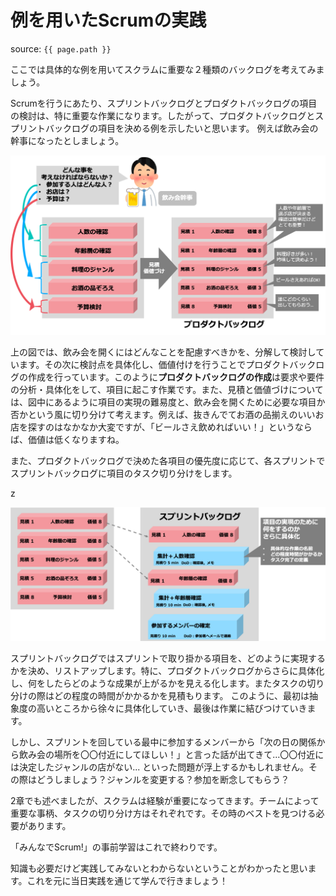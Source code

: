 # 例を用いたScrumの実践
source: `{{ page.path }}`

ここでは具体的な例を用いてスクラムに重要な２種類のバックログを考えてみましょう。

Scrumを行うにあたり、スプリントバックログとプロダクトバックログの項目の検討は、特に重要な作業になります。したがって、プロダクトバックログとスプリントバックログの項目を決める例を示したいと思います。
例えば飲み会の幹事になったとしましょう。

<center>
<img src="pic/example.png">
</center>

上の図では、飲み会を開くにはどんなことを配慮すべきかを、分解して検討しています。その次に検討点を具体化し、価値付けを行うことでプロダクトバックログの作成を行っています。このように**プロダクトバックログの作成**は要求や要件の分析・具体化をして、項目に起こす作業です。また、見積と価値づけについては、図中にあるように項目の実現の難易度と、飲み会を開くために必要な項目か否かという風に切り分けて考えます。例えば、抜きんでてお酒の品揃えのいいお店を探すのはなかなか大変ですが、「ビールさえ飲めればいい！」というならば、価値は低くなりますね。

また、プロダクトバックログで決めた各項目の優先度に応じて、各スプリントでスプリントバックログに項目のタスク切り分けをします。

z
<center>
<img src="pic/example2.png">
</center>

スプリントバックログではスプリントで取り掛かる項目を、どのように実現するかを決め、リストアップします。特に、プロダクトバックログからさらに具体化し、何をしたらどのような成果が上がるかを見える化します。またタスクの切り分けの際はどの程度の時間がかかるかを見積もります。
このように、最初は抽象度の高いところから徐々に具体化していき、最後は作業に結びつけていきます。

しかし、スプリントを回している最中に参加するメンバーから「次の日の関係から飲み会の場所を〇〇付近にしてほしい！」と言った話が出てきて...〇〇付近には決定したジャンルの店がない... といった問題が浮上するかもしれません。その際はどうしましょう？ジャンルを変更する？参加を断念してもらう？

2章でも述べましたが、スクラムは経験が重要になってきます。チームによって重要な事柄、タスクの切り分け方はそれぞれです。その時のベストを見つける必要があります。


「みんなでScrum!」の事前学習はこれで終わりです。

知識も必要だけど実践してみないとわからないということがわかったと思います。これを元に当日実践を通じて学んで行きましょう！
